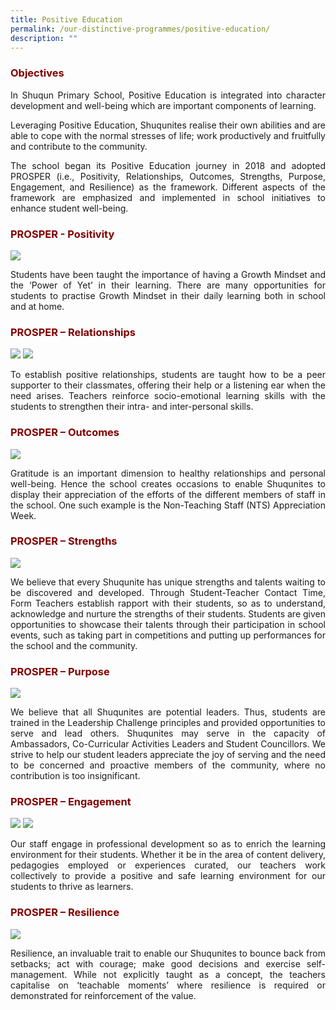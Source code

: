 ```yaml
---
title: Positive Education
permalink: /our-distinctive-programmes/positive-education/
description: ""
---
```

<h3 style="text-align: justify;"><span style="color: #800000;">Objectives</span></h3>

<p style="text-align: justify;">In Shuqun Primary School, Positive Education is integrated into character development and well-being which are important components of learning.</p>
<p style="text-align: justify;">Leveraging Positive Education, Shuqunites realise their own abilities and are able to cope with the normal stresses of life; work productively and fruitfully and contribute to the community.</p>
<p style="text-align: justify;">The school began its Positive Education journey in 2018 and adopted PROSPER (i.e., Positivity, Relationships, Outcomes, Strengths, Purpose, Engagement, and Resilience) as the framework. Different aspects of the framework are emphasized and implemented in school initiatives to enhance student well-being.</p>

<h3 style="text-align: justify;"><span style="color: #800000;"><strong>P</strong>ROSPER - Positivity</span></h3>

![](/images/PosEd001.jpg)
<p style="text-align: justify;">Students have been taught the importance of having a Growth Mindset and the &lsquo;Power of Yet&rsquo; in their learning. There are many opportunities for students to practise Growth Mindset in their daily learning both in school and at home.</p>

<h3 style="text-align: justify;"><span style="color: #800000;">P<strong>R</strong>OSPER &ndash; Relationships</span></h3>

![](/images/PosEd002.jpg)
![](/images/PosEd003.jpg)
<p style="text-align: justify;">To establish positive relationships, students are taught how to be a peer supporter to their classmates, offering their help or a listening ear when the need arises. Teachers reinforce socio-emotional learning skills with the students to strengthen their intra- and inter-personal skills.</p>

<h3 style="text-align: justify;"><span style="color: #800000;">PR<strong>O</strong>SPER &ndash; Outcomes</span></h3>

![](/images/PosEd004.jpg)
<p style="text-align: justify;">Gratitude is an important dimension to healthy relationships and personal well-being. Hence the school creates occasions to enable Shuqunites to display their appreciation of the efforts of the different members of staff in the school. One such example is the Non-Teaching Staff (NTS) Appreciation Week.</p>

<h3 style="text-align: justify;"><span style="color: #800000;">PRO<strong>S</strong>PER<strong> &ndash; Strengths</strong></span></h3>

![](/images/PosEd005.jpg)
<p style="text-align: justify;">We believe that every Shuqunite has unique strengths and talents waiting to be discovered and developed. Through Student-Teacher Contact Time, Form Teachers establish rapport with their students, so as to understand, acknowledge and nurture the strengths of their students. Students are given opportunities to showcase their talents through their participation in school events, such as taking part in competitions and putting up performances for the school and the community.</p>

<h3 style="text-align: justify;"><span style="color: #800000;">PROS<strong>P</strong>ER &ndash; Purpose</span></h3>

![](/images/PosEd006.jpg)
<p style="text-align: justify;">We believe that all Shuqunites are potential leaders. Thus, students are trained in the Leadership Challenge principles and provided opportunities to serve and lead others. Shuqunites may serve in the capacity of Ambassadors, Co-Curricular Activities Leaders and Student Councillors. We strive to help our student leaders appreciate the joy of serving and the need to be concerned and proactive members of the community, where no contribution is too insignificant.</p>

<h3 style="text-align: justify;"><span style="color: #800000;">PROSP<strong>E</strong>R &ndash; Engagement</span></h3>

![](/images/PosEd007.jpg)
![](/images/PosEd008.jpg)
<p style="text-align: justify;">Our staff engage in professional development so as to enrich the learning environment for their students. Whether it be in the area of content delivery, pedagogies employed or experiences curated, our teachers work collectively to provide a positive and safe learning environment for our students to thrive as learners.</p>

<h3 style="text-align: justify;"><span style="color: #800000;">PROSPE<strong>R</strong> &ndash; Resilience</span></h3>

![](/images/PosEd009.jpg)
<p style="text-align: justify;">Resilience, an invaluable trait to enable our Shuqunites to bounce back from setbacks; act with courage; make good decisions and exercise self-management. While not explicitly taught as a concept, the teachers capitalise on &lsquo;teachable moments&rsquo; where resilience is required or demonstrated for reinforcement of the value.</p>